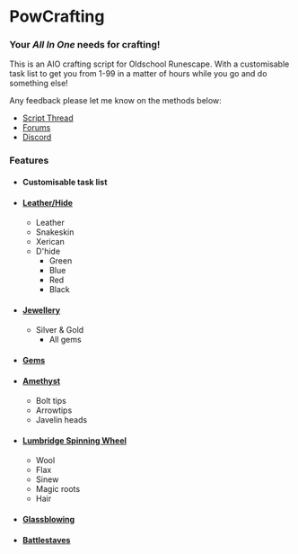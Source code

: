 # PowCrafting

### Your *All In One* needs for crafting!
This is an AIO crafting script for Oldschool Runescape. With a customisable task list to get you from 1-99 in a matter of hours while you go and do something else!

Any feedback please let me know on the methods below:
* [Script Thread](https://powbot.org/community/index.php?/topic/214-crafting-free-aio-crafter-dhides-battlestaves-glassblowing-flax-spinning-jewellery-more/)
* [Forums](https://powbot.org/community/index.php?/messenger/compose/&to=6)
* [Discord](https://discord.gg/YF8askQb)

### Features

* #### Customisable task list
* #### [Leather/Hide](https://oldschool.runescape.wiki/w/Crafting#Armour)
    * Leather
    * Snakeskin
    * Xerican
    * D'hide
        * Green
        * Blue
        * Red
        * Black
* #### [Jewellery](https://oldschool.runescape.wiki/w/Crafting#Jewellery)
    * Silver & Gold
        * All gems
* #### [Gems](https://oldschool.runescape.wiki/w/Crafting#Jewellery)
* #### [Amethyst](https://oldschool.runescape.wiki/w/Pay-to-play_Crafting_training#Amethyst)
    * Bolt tips
    * Arrowtips
    * Javelin heads
* #### [Lumbridge Spinning Wheel](https://oldschool.runescape.wiki/w/Crafting#Spinning)
  * Wool
  * Flax
  * Sinew
  * Magic roots
  * Hair
* #### [Glassblowing](https://oldschool.runescape.wiki/w/Crafting#Glass)
* #### [Battlestaves](https://oldschool.runescape.wiki/w/Crafting#Weaponry)


[prog1]:https://cdn.discordapp.com/attachments/775278992345006093/786518354407194624/1607590986569.png "Progress Picture"
[prog2]:https://cdn.discordapp.com/attachments/775278992345006093/786328028174221402/1607545609225.png "Progress Picture"